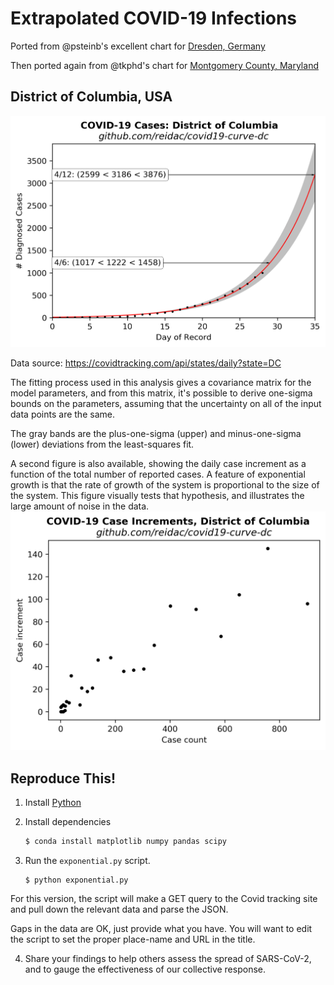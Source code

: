 # Extrapolated COVID-19 Infections

Ported from @psteinb's excellent chart for [Dresden, Germany](https://github.com/psteinb/covid19-curve-your-city)

Then ported again from @tkphd's chart for 
[Montgomery County, Maryland](https://github.com/tkphd/covid19-curve-your-county)

## District of Columbia, USA

![DC](us_dc.png)

Data source: https://covidtracking.com/api/states/daily?state=DC

The fitting process used in this analysis gives a covariance matrix for
the model parameters, and from this matrix, it's possible to derive 
one-sigma bounds on the parameters, assuming that the uncertainty on
all of the input data points are the same. 

The gray bands are the plus-one-sigma (upper) and minus-one-sigma (lower)
deviations from the least-squares fit.

A second figure is also available, showing the daily case increment as
a function of the total number of reported cases.  A feature of 
exponential growth is that the rate of growth of the system is 
proportional to the size of the system.  This figure visually
tests that hypothesis, and illustrates the large amount of noise
in the data.
![deltaDC](us_dc_diff.png)

## Reproduce This!

1. Install [Python](https://www.anaconda.com/distribution/)
2. Install dependencies

   ```bash
   $ conda install matplotlib numpy pandas scipy
   ```

3. Run the `exponential.py` script.

   ``` 
   $ python exponential.py
   ```

  For this version, the script will make a GET query to the Covid tracking site and pull
  down the relevant data and parse the JSON. 

   Gaps in the data are OK, just provide what you have. You will want to edit the script to set the
   proper place-name and URL in the title.

4. Share your findings to help others assess the spread of SARS-CoV-2, and to gauge the
   effectiveness of our collective response.
